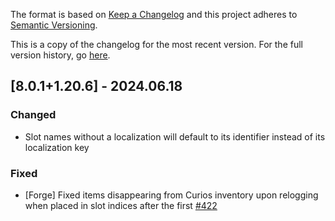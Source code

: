 The format is based on [Keep a Changelog](http://keepachangelog.com/en/1.0.0/) and this project adheres to [Semantic Versioning](http://semver.org/spec/v2.0.0.html).

This is a copy of the changelog for the most recent version. For the full version history, go [here](https://github.com/TheIllusiveC4/Curios/blob/1.20.6/CHANGELOG.md).

## [8.0.1+1.20.6] - 2024.06.18
### Changed
- Slot names without a localization will default to its identifier instead of its localization key
### Fixed
- [Forge] Fixed items disappearing from Curios inventory upon relogging when placed in slot indices after the first [#422](https://github.com/TheIllusiveC4/Curios/issues/422)
